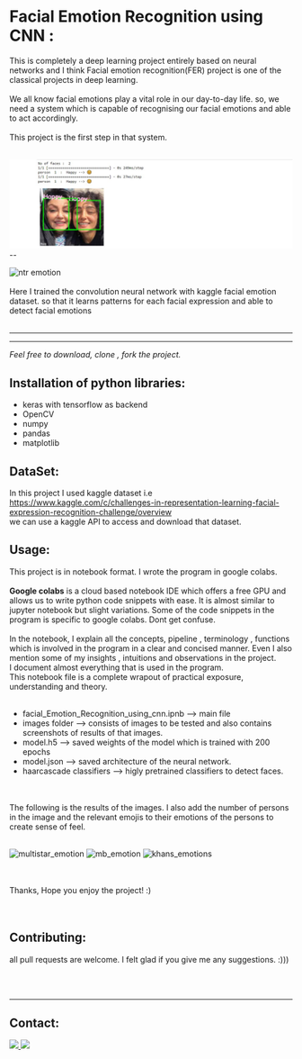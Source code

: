 # Facial Emotion Recognition using CNN :

This is completely a deep learning project entirely based on neural networks and I think Facial emotion recognition(FER) project is one of the classical projects in deep learning.<br/>
<br/>We all know facial emotions play a vital role in our day-to-day life. so, we need a system which is capable of recognising our  facial emotions and able to act accordingly.
<br/>
<br/> 
This project is the first step in that system.
<br/>
<br/>

![gol_p](content/images/gol_p.jpg) --

![ntr emotion](https://user-images.githubusercontent.com/39909903/86574777-2f858580-bf2b-11ea-8aee-597f89f2b6b9.PNG)
<br/> <br/>
Here I trained the convolution neural network with kaggle facial emotion dataset. so that it learns patterns for each facial expression and able to detect facial emotions
<br/>
<br/>

-------


-----
_Feel free to download, clone , fork the project._  

## Installation of python libraries:
  * keras with tensorflow as backend
  * OpenCV
  * numpy
  * pandas
  * matplotlib


## DataSet:
In this project I used kaggle dataset i.e  <br/>
  https://www.kaggle.com/c/challenges-in-representation-learning-facial-expression-recognition-challenge/overview
  <br/>
    we can use a kaggle API to access and download that dataset.

## Usage:
This project is in notebook format. I wrote the program in google colabs.
<br/><br/>
**Google colabs** is a cloud based notebook IDE which offers a free GPU and allows us to write python code snippets with ease.
It is almost similar to jupyter notebook but slight variations.
Some of the code snippets in the program is specific to google colabs. Dont get confuse.
<br/>
<br/>
In the notebook, I  explain all the concepts, pipeline , terminology , functions which is involved in the program in a clear and concised manner. 
Even I also mention some of my insights , intuitions and observations in the project.<br/>
I document almost everything  that is used in the  program.<br/>
This notebook file is a complete wrapout  of practical exposure, understanding and theory.
<br/>
<br/>

  * facial_Emotion_Recognition_using_cnn.ipnb -->  main file
  * images folder --> consists of images to be tested and also contains screenshots of results of that images.
  * model.h5 --> saved weights of the model which is trained with 200 epochs
  * model.json --> saved architecture of the neural network.
  * haarcascade classifiers --> higly pretrained classifiers to detect faces.
<br/>
<br/>
The following is the results of the images. I also add the number of persons in the image and the relevant emojis to their emotions of the persons to create sense of feel.
<br/><br/>





![multistar_emotion](https://user-images.githubusercontent.com/39909903/86573388-33180d00-bf29-11ea-844a-09c8cea77467.PNG)
![mb_emotion](https://user-images.githubusercontent.com/39909903/86573436-41febf80-bf29-11ea-9f47-76a62f6a6a8e.PNG)
![khans_emotions](https://user-images.githubusercontent.com/39909903/86573368-2c899580-bf29-11ea-8588-3600004d7b77.PNG)

  <br/>
  <br/>
  Thanks, Hope you enjoy the project! :)
  <br/>
  <br/>
  <br/>
  

  ## Contributing:
  all pull requests are welcome. I felt glad if you give me any suggestions. :)))

  <br/>
  <br/>

  
  --------
## Contact:
<a href="https://www.linkedin.com/in/farideh-ebrahimi-275195197/"><img src="https://github.com/PrudhviGNV/PrudhviGNV/blob/master/logos/linkedin.png" width="40" /> </a>  <a href="https://github.com/faridehebrahymy"><img src="https://github.com/PrudhviGNV/PrudhviGNV/blob/master/logos/github-logo.png" width="40" /> </a>   
  
